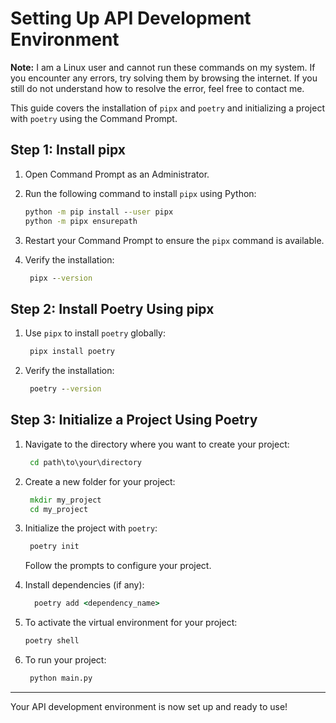 # Setting Up API Development Environment 
	
**Note:** I am a Linux user and cannot run these commands on my system. If you encounter any errors, try solving them by browsing the internet. If you still do not understand how to resolve the error, feel free to contact me.
	
This guide covers the installation of `pipx` and `poetry` and initializing a project with `poetry` using the Command Prompt.
	
## Step 1: Install pipx
	
1. Open Command Prompt as an Administrator.
2. Run the following command to install `pipx` using Python:
	
	  ```cmd
	  python -m pip install --user pipx
	  python -m pipx ensurepath
	  ```
	
3. Restart your Command Prompt to ensure the `pipx` command is available.
4. Verify the installation:
	
	  ```cmd
	   pipx --version
	  ```
	
## Step 2: Install Poetry Using pipx
	
1. Use `pipx` to install `poetry` globally:
	
	  ```cmd
	   pipx install poetry
	  ```
	
2. Verify the installation:
	
	  ```cmd
	   poetry --version
	  ```
	
## Step 3: Initialize a Project Using Poetry
	
1. Navigate to the directory where you want to create your project:
	
	  ```cmd
	   cd path\to\your\directory
	  ```
	
2. Create a new folder for your project:
	
	  ```cmd
	   mkdir my_project
	   cd my_project
	  ```
	
3. Initialize the project with `poetry`:
	
	  ```cmd
	   poetry init
	  ```
	
	  Follow the prompts to configure your project.
	
4. Install dependencies (if any):
	
	 ```cmd
	   poetry add <dependency_name>
	 ```
	
5. To activate the virtual environment for your project:
	
	  ```cmd
	  poetry shell
	  ```
	
6. To run your project:
	
	  ```cmd
	   python main.py
	  ```
	
---
	
Your API development environment is now set up and ready to use!
